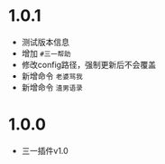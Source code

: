 # 1.0.1
* 测试版本信息
* 增加 `#三一帮助`
* 修改config路径，强制更新后不会覆盖
* 新增命令 `老婆骂我`
* 新增命令 `渣男语录`

# 1.0.0
* 三一插件v1.0